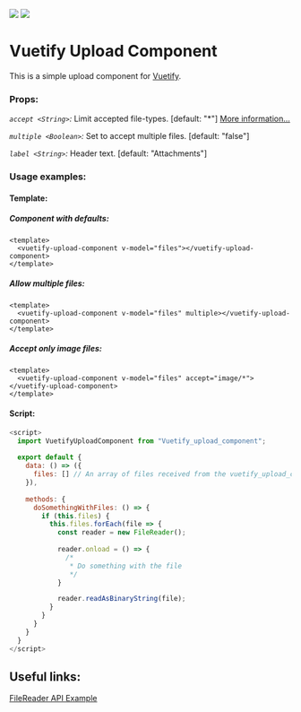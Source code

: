![](https://img.shields.io/npm/v/vuetify-upload-component.svg)
![](https://img.shields.io/github/size/avrtau/vuetify_upload_component/src/Vuetify_upload_component.vue.svg)

# Vuetify Upload Component
This is a simple upload component for [Vuetify](https://vuetifyjs.com/en/).

### Props:
*`accept <String>`:* Limit accepted file-types. [default: "\*"] [More information...](https://developer.mozilla.org/en-US/docs/Web/HTML/Element/input#attr-accept)

*`multiple <Boolean>`:* Set to accept multiple files. [default: "false"]

*`label <String>`:* Header text. [default: "Attachments"]

### Usage examples:
#### Template:
##### Component with defaults:
```vue
<template>
  <vuetify-upload-component v-model="files"></vuetify-upload-component>
</template>
```
##### Allow multiple files:
```vue
<template>
  <vuetify-upload-component v-model="files" multiple></vuetify-upload-component>
</template>
```
##### Accept only image files:
```vue
<template>
  <vuetify-upload-component v-model="files" accept="image/*"></vuetify-upload-component>
</template>
```
#### Script:
```javascript
<script>
  import VuetifyUploadComponent from "Vuetify_upload_component";
  
  export default {
    data: () => ({
      files: [] // An array of files received from the vuetify_upload_component
    }),
    
    methods: {
      doSomethingWithFiles: () => {
        if (this.files) {
          this.files.forEach(file => {
            const reader = new FileReader();
        
            reader.onload = () => {
              /*
               * Do something with the file
               */
            }

            reader.readAsBinaryString(file);
          }
        }
      }
    }
  }
</script>
```

## Useful links:
[FileReader API Example](https://developer.mozilla.org/en-US/docs/Web/API/File/Using_files_from_web_applications#Handling_the_upload_process_for_a_file)
